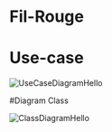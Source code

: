 # Fil-Rouge

# Use-case
![UseCaseDiagramHello](https://github.com/user-attachments/assets/6a124a4d-98e6-4539-9a40-59d853d757ae)

#Diagram Class

![ClassDiagramHello](https://github.com/user-attachments/assets/c81c9ffb-7160-4d16-9fc0-e2aa82147f3e)

